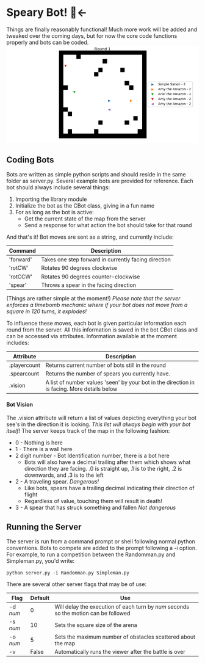 # Speary Bot! :running:← 

Things are finally reasonably functional! Much more work will be added and tweaked over the coming days, but for now the core code functions properly and bots can be coded.
![Animation Gif](animation.gif)

## Coding Bots
Bots are written as simple python scripts and should reside in the same folder as server.py. Several example bots are provided for reference. Each bot should always include several things:
  1. Importing the library module
  2. Initialize the bot as the CBot class, giving in a fun name 
  3. For as long as the bot is active:
     * Get the current state of the map from the server
	 * Send a response for what action the bot should take for that round

And that's it! Bot moves are sent as a string, and currently include:

  Command | Description
  --- | ---
  'forward' | Takes one step forward in currently facing direction
  'rotCW' | Rotates 90 degrees clockwise
  'rotCCW' | Rotates 90 degrees counter-clockwise
  'spear' | Throws a spear in the facing direction

(Things are rather simple at the moment!) *Please note that the server enforces a timebomb mechanic where if your bot does not move from a square in 120 turns, it explodes!*

To influence these moves, each bot is given particular information each round from the server. All this information is saved in the bot CBot class and can be accessed via attributes. Information available at the moment includes:

  Attribute | Description
  --- | ---
  .playercount | Returns current number of bots still in the round
  .spearcount | Returns the number of spears you currently have.
  .vision | A list of number values 'seen' by your bot in the direction in is facing. More details below

#### Bot Vision
The .vision attribute will return a list of values depicting everything your bot see's in the direction it is looking. *This list will always begin with your bot itself!* The server keeps track of the map in the following fashion:
  * 0 - Nothing is here
  * 1 - There is a wall here
  * 2 digit number - Bot Identification number, there is a bot here
    * Bots will also have a decimal trailing after them which shows what direction they are facing. .0 is straight up, .1 is to the right, .2 is downwards, and .3 is to the left
  * 2 - A traveling spear. *Dangerous!*
    * Like bots, spears have a trailing decimal indicating their direction of flight
	* Regardless of value, touching them will result in death!
  * 3 - A spear that has struck something and fallen *Not dangerous*

## Running the Server
The server is run from a command prompt or shell following normal python conventions. Bots to compete are added to the prompt following a -i option. For example, to run a competition between the Randomman.py and Simpleman.py, you'd write:
```Shell
python server.py -i Randomman.py Simpleman.py
```
There are several other server flags that may be of use:

  Flag | Default | Use
  --- | --- | ---
  -d *num* | 0 | Will delay the execution of each turn by *num* seconds so the motion can be followed
  -s *num* | 10 | Sets the square size of the arena
  -o *num* | 5 | Sets the maximum number of obstacles scattered about the map
  -v | False | Automatically runs the viewer after the battle is over
